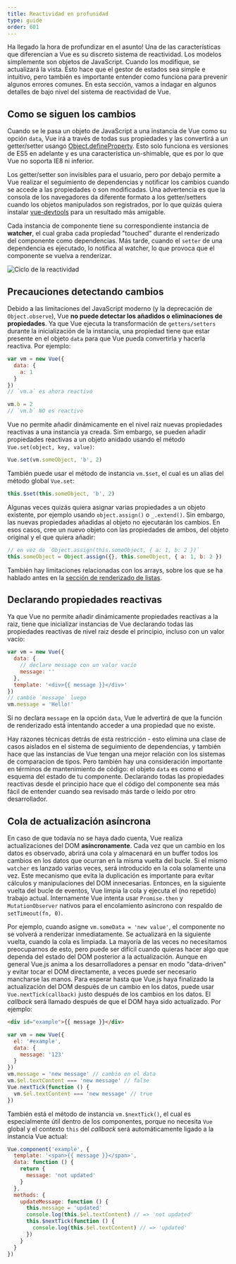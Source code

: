 ```yaml
---
title: Reactividad en profunidad
type: guide
order: 601
---
```


Ha llegado la hora de profundizar en el asunto! Una de las características que diferencian a Vue es su discreto sistema de reactividad. Los modelos simplemente son objetos de JavaScript. Cuando los modifique, se actualizará la vista. Esto hace que el gestor de estados sea simple e intuitivo, pero también es importante entender como funciona para prevenir algunos errores comunes. En esta sección, vamos a indagar en algunos detalles de bajo nivel del sistema de reactividad de Vue.

## Como se siguen los cambios

Cuando se le pasa un objeto de JavaScript a una instancia de Vue como su opción `data`, Vue irá a través de todas sus propiedades y las convertirá a un getter/setter usango [Object.defineProperty](https://developer.mozilla.org/en-US/docs/Web/JavaScript/Reference/Global_Objects/Object/defineProperty). Esto solo funciona es versiones de ES5 en adelante y es una característica un-shimable, que es por lo que Vue no soporta IE8 ni inferior.

Los getter/setter son invisibles para el usuario, pero por debajo permite a Vue realizar el seguimiento de dependencias y notificar los cambios cuando se accede a las propiedades o son modificadas. Una advertencia es que la consola de los navegadores da diferente formato a los getter/setters cuando los objetos manipulados son registrados, por lo que quizás quiera instalar [vue-devtools](https://github.com/vuejs/vue-devtools) para un resultado más amigable.

Cada instancia de componente tiene su correspondiente instancia de **watcher**, el cual graba cada propiedad "touched" durante el renderizado del componente como dependencias. Más tarde, cuando el `setter` de una dependencia es ejecutado, lo notifica al watcher, lo que provoca que el componente se vuelva a renderizar.

![Ciclo de la reactividad](/images/data.png)

## Precauciones detectando cambios

Debido a las limitaciones del JavaScript moderno (y la deprecación de `Object.observe`), Vue **no puede detectar los añadidos o eliminaciones de propiedades**. Ya que Vue ejecuta la transformación de `getters/setters` durante la inicialización de la instancia, una propiedad tiene que estar presente en el objeto `data` para que Vue pueda convertirla y hacerla reactiva. Por ejemplo:

``` js
var vm = new Vue({
  data: {
    a: 1
  }
})
// `vm.a` es ahora reactivo

vm.b = 2
// `vm.b` NO es reactivo
```

Vue no permite añadir dinámicamente en el nivel raiz nuevas propiedades reactivas a una instancia ya creada. Sim embargo, se pueden añadir propiedades reactivas a un objeto anidado usando el método `Vue.set(object, key, value)`:

``` js
Vue.set(vm.someObject, 'b', 2)
```

También puede usar el método de instancia `vm.$set`, el cual es un alias del método global `Vue.set`:

``` js
this.$set(this.someObject, 'b', 2)
```

Algunas veces quizás quiera asignar varias propiedades a un objeto existente, por ejemplo usando `object.assign()` o `_.extend()`. Sin embargo, las nuevas propiedades añadidas al objeto no ejecutarán los cambios. En esos casos, cree un nuevo objeto con las propiedades de ambos, del objeto original y el que quiera añadir:

``` js
// en vez de `Object.assign(this.someObject, { a: 1, b: 2 })`
this.someObject = Object.assign({}, this.someObject, { a: 1, b: 2 })
```

También hay limitaciones relacionadas con los arrays, sobre los que se ha hablado antes en la [sección de renderizado de listas](list.html#Caveats).

## Declarando propiedades reactivas

Ya que Vue no permite añadir dinámicamente propiedades reactivas a la raiz, tiene que inicializar instancias de Vue declarando todas las propiedades reactivas de nivel raiz desde el principio, incluso con un valor vacío:

``` js
var vm = new Vue({
  data: {
    // declare message con un valor vacío
    message: ''
  },
  template: '<div>{{ message }}</div>'
})
// cambie `message` luego
vm.message = 'Hello!'
```

Si no declara `message` en la opción `data`, Vue le advertirá de que la función de renderizado está intentando acceder a una propiedad que no existe.

Hay razones técnicas detrás de esta restricción - esto elimina una clase de casos aislados en el sistema de seguimiento de dependencias, y también hace que las instancias de Vue tengan una mejor relación con los sistemas de comparacion de tipos. Pero también hay una consideración importante en términos de mantenimiento de código: el objeto `data` es como el esquema del estado de tu componente. Declarando todas las propiedades reactivas desde el principio hace que el código del componente sea más fácil de entender cuando sea revisado más tarde o leído por otro desarrollador.

## Cola de actualización asíncrona

En caso de que todavía no se haya dado cuenta, Vue realiza actualizaciones del DOM **asíncronamente**. Cada vez que un cambio en los datos es observado, abrirá una cola y almacenará en un buffer todos los cambios en los datos que ocurran en la misma vuelta del bucle. Si el mismo `watcher` es lanzado varias veces, será introducido en la cola solamente una vez. Este mecanismo que evita la duplicación es importante para evitar cálculos y manipulaciones del DOM innecesarias. Entonces, en la siguiente vuelta del bucle de eventos, Vue limpia la cola y ejecuta el (no repetido) trabajo actual. Internamente Vue intenta usar `Promise.then` y `MutationObserver` nativos para el encolamiento asíncrono con respaldo de `setTimeout(fn, 0)`.

Por ejemplo, cuando asigne `vm.someData = 'new value'`, el componente no se volverá a renderizar inmediatamente. Se actualizará en la siguiente vuelta, cuando la cola es limpiada. La mayoría de las veces no necesitamos preocuparnos de esto, pero puede ser difícil cuando quieras hacer algo que dependa del estado del DOM posterior a la actualización. Aunque en general Vue.js anima a los desarrolladores a pensar en modo "data-driven" y evitar tocar el DOM directamente, a veces puede ser necesario mancharse las manos. Para esperar hasta que Vue.js haya finalizado la actualización del DOM después de un cambio en los datos, puede usar `Vue.nextTick(callback)` justo después de los cambios en los datos. El _callback_ será llamado después de que el DOM haya sido actualizado. Por ejemplo:

``` html
<div id="example">{{ message }}</div>
```

``` js
var vm = new Vue({
  el: '#example',
  data: {
    message: '123'
  }
})
vm.message = 'new message' // cambio en el data
vm.$el.textContent === 'new message' // false
Vue.nextTick(function () {
  vm.$el.textContent === 'new message' // true
})
```

También está el método de instancia `vm.$nextTick()`, el cual es especialmente útil dentro de los componentes, porque no necesita `Vue` global y el contexto `this` del _callback_ será automáticamente ligado a la instancia Vue actual:

``` js
Vue.component('example', {
  template: '<span>{{ message }}</span>',
  data: function () {
    return {
      message: 'not updated'
    }
  },
  methods: {
    updateMessage: function () {
      this.message = 'updated'
      console.log(this.$el.textContent) // => 'not updated'
      this.$nextTick(function () {
        console.log(this.$el.textContent) // => 'updated'
      })
    }
  }
})
```
